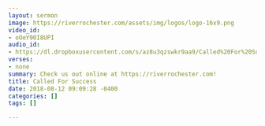 ```yaml
---
layout: sermon
image: https://riverrochester.com/assets/img/logos/logo-16x9.png
video_id:
- oOeY90I8UPI
audio_id:
- https://dl.dropboxusercontent.com/s/az8u3qzswkr9aa9/Called%20For%20Success.mp3?dl=0
verses:
- none
summary: Check us out online at https://riverrochester.com!
title: Called For Success
date: 2018-08-12 09:09:28 -0400
categories: []
tags: []

---
```


